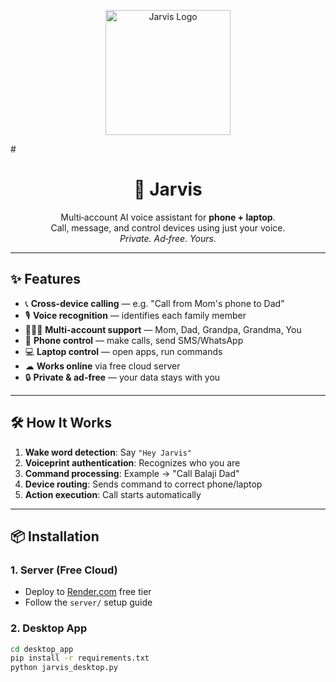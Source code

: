 
<p align="center">
  <img src="assets/jarvis-icon.png" width="200" alt="Jarvis Logo">
</p>

#<h1 align="center">🤖 Jarvis</h1>

<p align="center">
  Multi‑account AI voice assistant for <strong>phone + laptop</strong>.<br>
  Call, message, and control devices using just your voice.<br>
  <em>Private. Ad‑free. Yours.</em>
</p>

---

## ✨ Features

- 📞 **Cross-device calling** — e.g. "Call from Mom's phone to Dad"
- 🎙 **Voice recognition** — identifies each family member
- 👨‍👩‍👦 **Multi-account support** — Mom, Dad, Grandpa, Grandma, You
- 📱 **Phone control** — make calls, send SMS/WhatsApp
- 💻 **Laptop control** — open apps, run commands
- ☁ **Works online** via free cloud server
- 🔒 **Private & ad-free** — your data stays with you

---

## 🛠 How It Works

1. **Wake word detection**: Say `"Hey Jarvis"`
2. **Voiceprint authentication**: Recognizes who you are
3. **Command processing**: Example → "Call Balaji Dad"
4. **Device routing**: Sends command to correct phone/laptop
5. **Action execution**: Call starts automatically

---

## 📦 Installation

### 1. Server (Free Cloud)
- Deploy to [Render.com](https://render.com) free tier
- Follow the `server/` setup guide

### 2. Desktop App
```bash
cd desktop_app
pip install -r requirements.txt
python jarvis_desktop.py
